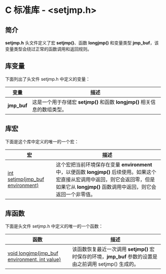 
# C 标准库 - &lt;setjmp.h&gt;

## 简介

**setjmp.h** 头文件定义了宏 **setjmp()**、函数 **longjmp()** 和变量类型 **jmp_buf**，该变量类型会绕过正常的函数调用和返回规则。

## 库变量

下面列出了头文件 setjmp.h 中定义的变量：

| 变量 | 描述 |
| --- | --- |
| **jmp_buf** | 这是一个用于存储宏 **setjmp()** 和函数 **longjmp()** 相关信息的数组类型。 |

## 库宏

下面是这个库中定义的唯一的一个宏：

| 宏 | 描述 |
| --- | --- |
| [int setjmp(jmp_buf environment)](c-macro-setjmp.html) | 这个宏把当前环境保存在变量 **environment** 中，以便函数 **longjmp()** 后续使用。如果这个宏直接从宏调用中返回，则它会返回零，但是如果它从 **longjmp()** 函数调用中返回，则它会返回一个非零值。 |

## 库函数

下面是头文件 setjmp.h 中定义的唯一的一个函数：

| 函数 | 描述 |
| --- | --- |
| [void longjmp(jmp_buf environment, int value)](c-function-longjmp.html) | 该函数恢复最近一次调用 **setjmp()** 宏时保存的环境，**jmp_buf** 参数的设置是由之前调用 setjmp() 生成的。 |


